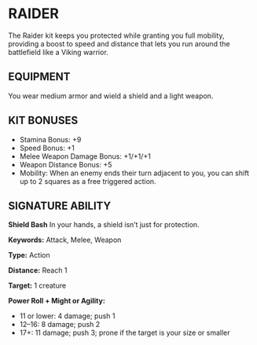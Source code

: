 # RAIDER

The Raider kit keeps you protected while granting you full mobility, providing a boost to speed and distance that lets you run around the battlefield like a Viking warrior.

## EQUIPMENT

You wear medium armor and wield a shield and a light weapon.

## KIT BONUSES

-   Stamina Bonus: +9
-   Speed Bonus: +1
-   Melee Weapon Damage Bonus: +1/+1/+1
-   Weapon Distance Bonus: +5
-   Mobility: When an enemy ends their turn adjacent to you, you can shift up to 2 squares as a free triggered action.

## SIGNATURE ABILITY

**Shield Bash** In your hands, a shield isn’t just for protection.

**Keywords:** Attack, Melee, Weapon

**Type:** Action

**Distance:** Reach 1

**Target:** 1 creature

**Power Roll + Might or Agility:**

-   11 or lower: 4 damage; push 1
-   12–16: 8 damage; push 2
-   17+: 11 damage; push 3; prone if the target is your size or smaller
